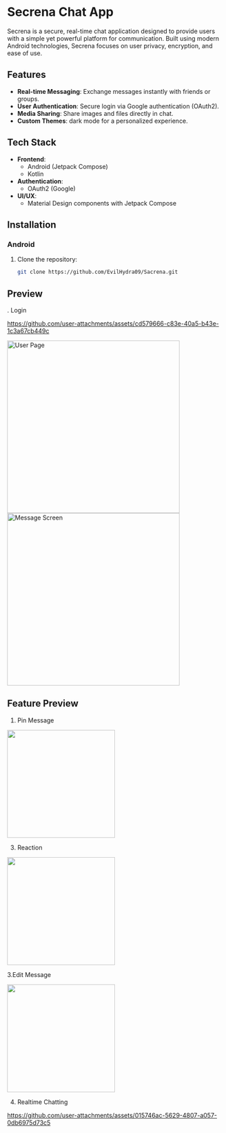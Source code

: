 # Secrena Chat App

Secrena is a secure, real-time chat application designed to provide users with a simple yet powerful platform for communication. Built using modern Android technologies, Secrena focuses on user privacy, encryption, and ease of use.

## Features

- **Real-time Messaging**: Exchange messages instantly with friends or groups.
- **User Authentication**: Secure login via Google authentication (OAuth2).
- **Media Sharing**: Share images and files directly in chat.
- **Custom Themes**: dark mode for a personalized experience.

## Tech Stack

- **Frontend**: 
  - Android (Jetpack Compose)
  - Kotlin
- **Authentication**: 
  - OAuth2 (Google)
- **UI/UX**: 
  - Material Design components with Jetpack Compose

## Installation

### Android

1. Clone the repository:
   ```bash
   git clone https://github.com/EvilHydra09/Sacrena.git

## Preview

. Login




https://github.com/user-attachments/assets/cd579666-c83e-40a5-b43e-1c3a67cb449c



 <p>
  <img src="https://github.com/user-attachments/assets/9c059ec6-fd53-453e-804e-db7871b59bf8" width="400" alt="User Page" style="margin-right: 10px;">
  <img src="https://github.com/user-attachments/assets/b2b3a867-4269-423f-bfbe-c1fd5551afd8" width="400" alt="Message Screen">
 </p>
 






## Feature Preview

1. Pin Message

   
<img src ="https://github.com/user-attachments/assets/76b17cd3-4604-43e0-b910-ca95282314f9" width = 250  >

3. Reaction


<img src ="https://github.com/user-attachments/assets/676565d7-cd13-4454-b7ce-4a742ab2f0de" width = 250  >

3.Edit Message


<img src ="https://github.com/user-attachments/assets/9c8a8365-53d5-423c-b636-312ee7c1d68a" width = 250  >

4. Realtime Chatting




https://github.com/user-attachments/assets/015746ac-5629-4807-a057-0db6975d73c5










  
